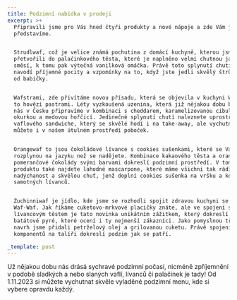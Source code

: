 ```yaml
---
title: Podzimní nabídka v prodeji
excerpt: >+
  Připravili jsme pro Vás hned čtyři produkty a nové nápoje a zde Vám je všechny
  představíme. 


  Strudlwaf, což je velice známá pochutina z domácí kuchyně, kterou jsme
  přetvořili do palačinkového těsta, které je naplněno velmi chutnou jablečnou
  směsí, k tomu pak výtečná vanilková omáčka. Právě toto splynutí chutí vám
  navodí příjemné pocity a vzpomínky na to, když jste jedli skvělý štrůdl jako
  od babičky. 


  Wafstrami, zde přivítáme novou přísadu, která se objevila v kuchyni Waf-Waf a
  to hovězí pastrami. Léty vyzkoušená uzenina, která již nějakou dobu boduje i u
  nás v Česku připravíme v kombinaci s cheddarem, karamelizovanou cibulkou,
  okurkou a medovou hořčicí. Jedinečné splynutí chutí naleznete uprostřed
  vaflového sandwiche, který se skvělé hodí i na take-away, ale vychutnat si ho
  můžete i v našem útulném prostředí poboček. 


  Orangewaf to jsou čokoládové lívance s cookies sušenkami, které se Vám
  rozplynou na jazyku než se nadějete. Kombinace kakaového těsta a oranžové
  pomerančové čokolády svými barvami dokreslí podzimní prostředí. V tomto
  produktu také najdete lahodné mascarpone, které máme všichni tak rádi pro jeho
  nadýchanost a skvělou chuť, jenž doplní cookies sušenka na vršku a kolem
  samotných lívanců. 


  Zuchinniwaf je jídlo, kde jsme se rozhodli spojit zdravou kuchyni se stylem
  Waf-Waf. Jak říkáme cuketovo-mrkvové placičky znáte, ale ve spojení s
  lívancovým těstem je tato novinka unikátním zážitkem, který dokreslí i máslové
  batátové pyré, které ocení i ty nejmenší zákazníci. Jako pomyslnou třešničku
  navrh jsme přidali petrželový olej a grilovanou cuketu. Právě spojení všech
  komponentů na talíři dokreslí podzim jak se patří. 

_template: post
---
```


Už nějakou dobu nás drásá sychravé podzimní počasí, nicméně zpříjemnění v podobě sladkých a nebo slaných vaflí, lívanců či palačinek je tady! Od 1.11.2023 si můžete vychutnat skvěle vyladěné podzimní menu, kde si vybere opravdu každý. 
